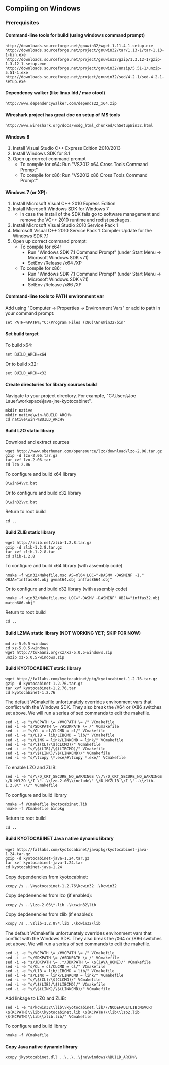 
## Compiling on Windows

### Prerequisites

#### Command-line tools for build (using windows command prompt)

    http://downloads.sourceforge.net/gnuwin32/wget-1.11.4-1-setup.exe
    http://downloads.sourceforge.net/project/gnuwin32/tar/1.13-1/tar-1.13-1-bin.exe
    http://downloads.sourceforge.net/project/gnuwin32/gzip/1.3.12-1/gzip-1.3.12-1-setup.exe
    http://downloads.sourceforge.net/project/gnuwin32/unzip/5.51-1/unzip-5.51-1.exe
    http://downloads.sourceforge.net/project/gnuwin32/sed/4.2.1/sed-4.2.1-setup.exe

#### Dependency walker (like linux ldd / mac otool)

    http://www.dependencywalker.com/depends22_x64.zip

#### Wireshark project has great doc on setup of MS tools

    http://www.wireshark.org/docs/wsdg_html_chunked/ChSetupWin32.html

#### Windows 8

1. Install Visual Studio C++ Express Edition 2010/2013
2. Install Windows SDK for 8.1
3. Open up correct command prompt
    - To compile for x64:
        Run "VS2012 x64 Cross Tools Command Prompt"
    - To compile for x86:
        Run "VS2012 x86 Cross Tools Command Prompt"

#### Windows 7 (or XP):

1. Install Microsoft Visual C++ 2010 Express Edition
2. Install Microsoft Windows SDK for Windows 7
    - In case the install of the SDK fails go to software management and remove
    the VC++ 2010 runtime and redist packages.
3. Install Microsoft Visual Studio 2010 Service Pack 1
4. Microsoft Visual C++ 2010 Service Pack 1 Compiler Update for the Windows SDK 7.1
5. Open up correct command prompt:
    - To compile for x64:
        - Run "Windows SDK 7.1 Command Prompt" (under Start Menu -> Microsoft Windows SDK v7.1)
        - SetEnv /Release /x64 /XP
    - To compile for x86:
        - Run "Windows SDK 7.1 Command Prompt" (under Start Menu -> Microsoft Windows SDK v7.1)
        - SetEnv /Release /x86 /XP

#### Command-line tools to PATH environment var

Add using "Computer -> Properties -> Environment Vars" or add to path in your
command prompt:

    set PATH=%PATH%;"C:\Program Files (x86)\GnuWin32\bin"

#### Set build target

To build x64:

    set BUILD_ARCH=x64

Or to build x32:

    set BUILD_ARCH=x32

#### Create directories for library sources build

Navigate to your project directory. For example, "C:\Users\Joe Lauer\workspace\java-jne-kyotocabinet".

    mkdir native
    mkdir native\win-%BUILD_ARCH%
    cd native\win-%BUILD_ARCH%


#### Build LZO static library

Download and extract sources

    wget http://www.oberhumer.com/opensource/lzo/download/lzo-2.06.tar.gz
    gzip -d lzo-2.06.tar.gz
    tar xvf lzo-2.06.tar
    cd lzo-2.06

To configure and build x64 library
    
    B\win64\vc.bat

Or to configure and build x32 library

    B\win32\vc.bat

Return to root build

    cd ..


#### Build ZLIB static library

    wget http://zlib.net/zlib-1.2.8.tar.gz
    gzip -d zlib-1.2.8.tar.gz
    tar xvf zlib-1.2.8.tar
    cd zlib-1.2.8

To configure and build x64 library (with assembly code)

    nmake -f win32/Makefile.msc AS=ml64 LOC="-DASMV -DASMINF -I." OBJA="inffasx64.obj gvmat64.obj inffas8664.obj"

Or to configure and build x32 library (with assembly code)

    nmake -f win32/Makefile.msc LOC="-DASMV -DASMINF" OBJA="inffas32.obj match686.obj"

Return to root build

    cd ..

#### Build LZMA static library (NOT WORKING YET; SKIP FOR NOW)

    md xz-5.0.5-windows
    cd xz-5.0.5-windows
    wget http://tukaani.org/xz/xz-5.0.5-windows.zip
    unzip xz-5.0.5-windows.zip

#### Build KYOTOCABINET static library

    wget http://fallabs.com/kyotocabinet/pkg/kyotocabinet-1.2.76.tar.gz
    gzip -d kyotocabinet-1.2.76.tar.gz
    tar xvf kyotocabinet-1.2.76.tar
    cd kyotocabinet-1.2.76

The default VCmakefile unfortunately overrides environment vars that conflict
with the Windows SDK. They also break the /X64 or /X86 switches set above. We
will run a series of sed commands to edit the makefile.

    sed -i -e "s/VCPATH \= /#VCPATH \= /" VCmakefile
    sed -i -e "s/SDKPATH \= /#SDKPATH \= /" VCmakefile
    sed -i -e "s/CL = cl/CLCMD = cl/" VCmakefile
    sed -i -e "s/LIB = lib/LIBCMD = lib/" VCmakefile
    sed -i -e "s/LINK = link/LINKCMD = link/" VCmakefile
    sed -i -e "s/\$(CL)/\$(CLCMD)/" VCmakefile
    sed -i -e "s/\$(LIB)/\$(LIBCMD)/" VCmakefile
    sed -i -e "s/\$(LINK)/\$(LINKCMD)/" VCmakefile
    sed -i -e "s/\tcopy \*.exe/#\tcopy *.exe/" VCmakefile

To enable LZO and ZLIB:

    sed -i -e "s/\/D_CRT_SECURE_NO_WARNINGS \\/\/D_CRT_SECURE_NO_WARNINGS \/D_MYLZO \/I \"..\\lzo-2.06\\include\" \/D_MYZLIB \/I \"..\\zlib-1.2.8\" \\/" VCmakefile

To configure and build library

    nmake -f VCmakefile kyotocabinet.lib
    nmake -f VCmakefile binpkg

Return to root build

    cd ..

#### Build KYOTOCABINET Java native dynamic library

    wget http://fallabs.com/kyotocabinet/javapkg/kyotocabinet-java-1.24.tar.gz
    gzip -d kyotocabinet-java-1.24.tar.gz
    tar xvf kyotocabinet-java-1.24.tar
    cd kyotocabinet-java-1.24

Copy dependencies from kyotocabinet:

    xcopy /s ..\kyotocabinet-1.2.76\kcwin32 .\kcwin32

Copy depdenencies from lzo (if enabled):

    xcopy /s ..\lzo-2.06\*.lib .\kcwin32\lib

Copy depdenencies from zlib (if enabled):

    xcopy /s ..\zlib-1.2.8\*.lib .\kcwin32\lib

The default VCmakefile unfortunately overrides environment vars that conflict
with the Windows SDK. They also break the /X64 or /X86 switches set above. We
will run a series of sed commands to edit the makefile.

    sed -i -e "s/VCPATH \= /#VCPATH \= /" VCmakefile
    sed -i -e "s/SDKPATH \= /#SDKPATH \= /" VCmakefile
    sed -i -e "s/JDKPATH \= .*/JDKPATH \= \$(JAVA_HOME)/" VCmakefile
    sed -i -e "s/CL = cl/CLCMD = cl/" VCmakefile
    sed -i -e "s/LIB = lib/LIBCMD = lib/" VCmakefile
    sed -i -e "s/LINK = link/LINKCMD = link/" VCmakefile
    sed -i -e "s/\$(CL)/\$(CLCMD)/" VCmakefile
    sed -i -e "s/\$(LIB)/\$(LIBCMD)/" VCmakefile
    sed -i -e "s/\$(LINK)/\$(LINKCMD)/" VCmakefile

Add linkage to LZO and ZLIB:

    sed -i -e "s/kcwin32\\lib\\kyotocabinet.lib/\/NODEFAULTLIB:MSVCRT \$(KCPATH)\\lib\\kyotocabinet.lib \$(KCPATH)\\lib\\lzo2.lib \$(KCPATH)\\lib\\zlib.lib/" VCmakefile

To configure and build library

    nmake -f VCmakefile

#### Copy Java native dynamic library

    xcopy jkyotocabinet.dll ..\..\..\jne\windows\%BUILD_ARCH%\
